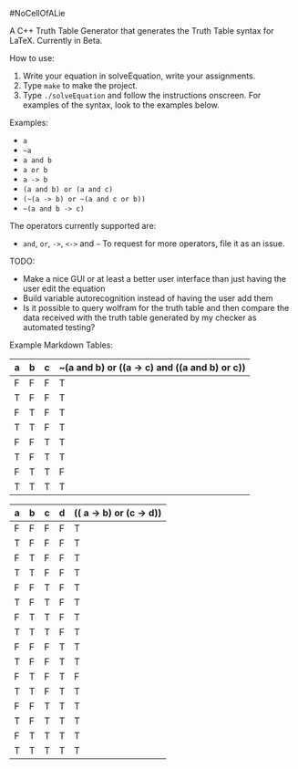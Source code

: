 #NoCellOfALie

A C++ Truth Table Generator that generates the Truth Table syntax for LaTeX. Currently in Beta.

How to use:  
1. Write your equation in solveEquation, write your assignments.
2. Type `make` to make the project.
3. Type `./solveEquation` and follow the instructions onscreen. For examples of the syntax, look to the examples below.

Examples:
- `a`
- `~a`
- `a and b`
- `a or b`
- `a -> b`
- `(a and b) or (a and c)`
- `(~(a -> b) or ~(a and c or b))`
- `~(a and b -> c)`


The operators currently supported are:
- `and`, `or`, `->`, `<->` and `~`
To request for more operators, file it as an issue.

TODO:  
- Make a nice GUI or at least a better user interface than just having the user edit the equation 
- Build variable autorecognition instead of having the user add them
- Is it possible to query wolfram for the truth table and then compare the data received with the truth table generated by my checker as automated testing?


Example Markdown Tables:  

a | b | c | ~(a and b) or ((a -> c) and ((a and b) or c))
----|----|----|----
F | F | F | T
T | F | F | T
F | T | F | T
T | T | F | T
F | F | T | T
T | F | T | T
F | T | T | F
T | T | T | T

a | b | c | d | (( a -> b) or (c -> d))
----|----|----|----|----
F | F | F | F | T
T | F | F | F | T
F | T | F | F | T
T | T | F | F | T
F | F | T | F | T
T | F | T | F | T
F | T | T | F | T
T | T | T | F | T
F | F | F | T | T
T | F | F | T | T
F | T | F | T | F
T | T | F | T | T
F | F | T | T | T
T | F | T | T | T
F | T | T | T | T
T | T | T | T | T

